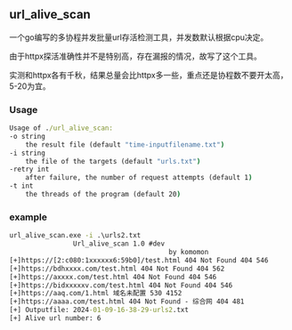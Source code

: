 
## url_alive_scan

一个go编写的多协程并发批量url存活检测工具，并发数默认根据cpu决定。

由于httpx探活准确性并不是特别高，存在漏报的情况，故写了这个工具。

实测和httpx各有千秋，结果总量会比httpx多一些，重点还是协程数不要开太高，5-20为宜。


### Usage
```cmd
Usage of ./url_alive_scan:
-o string
    the result file (default "time-inputfilename.txt")
-i string
    the file of the targets (default "urls.txt")
-retry int
    after failure, the number of request attempts (default 1)
-t int
    the threads of the program (default 20)
```


### example

```cmd
url_alive_scan.exe -i .\urls2.txt
                Url_alive_scan 1.0 #dev
                                        by komomon
[+]https://[2:c080:1xxxxxx6:59b0]/test.html 404 Not Found 404 546
[+]https://bdhxxxx.com/test.html 404 Not Found 404 562
[+]https://axxxx.com/test.html 404 Not Found 404 546
[+]https://bidxxxxxv.com/test.html 404 Not Found 404 546
[+]https://aaq.com/1.html 域名未配置 530 4152
[+]https://aaaa.com/test.html 404 Not Found - 综合网 404 481
[+] Outputfile: 2024-01-09-16-38-29-urls2.txt
[+] Alive url number: 6

```









